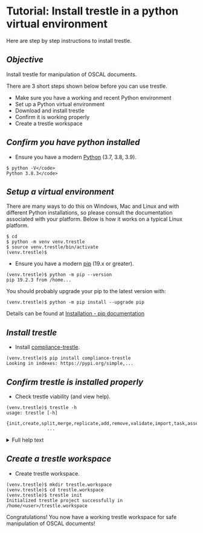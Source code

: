 # Tutorial: Install trestle in a python virtual environment

Here are step by step instructions to install trestle.

## *Objective*

Install trestle for manipulation of OSCAL documents.

There are 3 short steps shown below before you can use trestle.

- Make sure you have a working and recent Python environment
- Set up a Python virtual environment
- Download and install trestle
- Confirm it is working properly
- Create a trestle workspace

## *Confirm you have python installed*

- Ensure you have a modern [Python](https://www.python.org/downloads/) (3.7, 3.8, 3.9).

```
$ python -V</code>
Python 3.8.3</code>
```

## *Setup a virtual environment*

There are many ways to do this on Windows, Mac and Linux and with different Python installations, so please consult
the documentation associated with your platform.  Below is how it works on a typical Linux platform.

```
$ cd
$ python -m venv venv.trestle
$ source venv.trestle/bin/activate
(venv.trestle)$

```

- Ensure you have a modern [pip](https://pip.pypa.io/en/stable/installing/) (19.x or greater).

```
(venv.trestle)$ python -m pip --version
pip 19.2.3 from /home...
```

You should probably upgrade your pip to the latest version with:

```
(venv.trestle)$ python -m pip install --upgrade pip
```

Details can be found at [Installation - pip documentation](https://pip.pypa.io/en/stable/installing/#upgrading-pip)

## *Install trestle*

- Install [compliance-trestle](https://ibm.github.io/compliance-trestle/).

```
(venv.trestle)$ pip install compliance-trestle
Looking in indexes: https://pypi.org/simple,...

```

## *Confirm trestle is installed properly*

- Check trestle viability (and view help).

```
(venv.trestle)$ trestle -h
usage: trestle [-h]
               {init,create,split,merge,replicate,add,remove,validate,import,task,assemble,version}
               ...
```

<details>
<summary>Full help text</summary>

```

Manage OSCAL files in a human friendly manner.

positional arguments:
  {init,create,split,merge,replicate,add,remove,validate,import,task,assemble,version}
    init                Initialize a trestle working directory.
    create              Create a sample OSCAL model in trestle project.
    split               Split subcomponents on a trestle model.
    merge               Merge subcomponents on a trestle model.
    replicate           Replicate a top level model within the trestle directory structure.
    add                 Add a subcomponent to an existing model.
    remove              Remove a subcomponent to an existing model.
    validate            Validate contents of a trestle model in different modes.
    import              Import an existing full OSCAL model into the trestle project.
    task                Run arbitrary trestle tasks in a simple and extensible methodology.
    assemble            Assemble all subcomponents from a specified trestle
                        model into a single JSON/YAML file under dist.
    version             Output version info for trestle and OSCAL.

optional arguments:
  -h, --help            show this help message and exit

```

</details>

## *Create a trestle workspace*

- Create trestle workspace.

```
(venv.trestle)$ mkdir trestle.workspace
(venv.trestle)$ cd trestle.workspace
(venv.trestle)$ trestle init
Initialized trestle project successfully in /home/<user>/trestle.workspace
```

Congratulations! You now have a working trestle workspace for safe manipulation of OSCAL documents!
